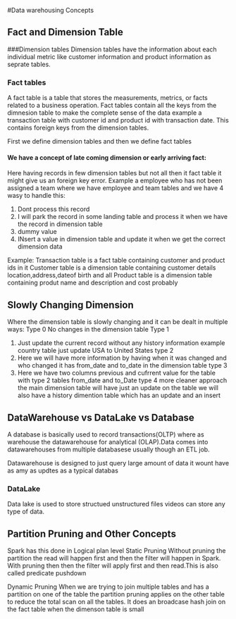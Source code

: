 #Data warehousing Concepts

## Fact and Dimension Table

###Dimension tables
Dimension tables have the information about each individual metric like customer information and product information as seprate tables.

### Fact tables

 A fact table is a table that stores the measurements, metrics, or facts related to a business operation. 
Fact tables contain all the keys from the dimnesion table to make the complete sense of the data example a transaction table with customer id and product id with transaction date.
This contains foreign keys from the dimension tables.

First we define dimension tables and then we define fact tables
#### We have a concept of late coming dimension or early arriving fact:
Here having records in few dimension tables but not all then it fact table it might give us an foreign key error.
Example a employee who has not been assigned a team where we have employee and team tables and we have 4 wasy to handle this:

1. Dont process this record
2. I will park the record in some landing table and process it when we have the record in dimension table
3. dummy value
4. INsert a  value in dimension table and update it when we get the correct dimension data


Example:
Transaction table is a fact table containing customer and product ids in it 
Customer table is a dimension table containing customer details location,address,dateof birth and all
Product table is a dimension table containing produt name and description and cost probably


## Slowly Changing Dimension
Where the dimension table is slowly changing and it can be dealt in multiple ways: 
Type 0
No changes in the dimension table
Type 1
1. Just update the current record without any history information example country table just update USA to United States
type 2
3. Here we will have more information by having when it was changed and who changed it has from_date and to_date in the dimension table
type 3
4. Here we have two columns previous and cufrrent value for the table with type 2 tables from_date and to_Date
type 4
more cleaner approach the main dimension table will have just an update on the table we will also have a history dimention table which has an update and an insert 
   

## DataWarehouse vs DataLake vs Database
A database is basically used to record transactions(OLTP) where as warehouse the datawarehouse for analytical (OLAP).Data comes into datawarehouses from multiple databasese usually though an ETL job.

Datawarehouse is designed to just query large amount of data it wount have as amy as updtes as a typical databas

### DataLake 
Data lake is used to store structued unstructured files videos can store any type of data.

## Partition Pruning and Other Concepts 
Spark has this done in Logical plan level
Static Pruning 
Without pruning the partition the read will happen first and then the filter will happen in Spark.
With pruning then then the filter will apply first and then read.This is also called predicate pushdown

Dynamic Pruning 
When we are trying to join multiple tables and has a partition on one of the table the partition pruning applies on the other table to reduce the total scan on all the tables.
It does an broadcase hash join on the fact table when the dimenson table is small
